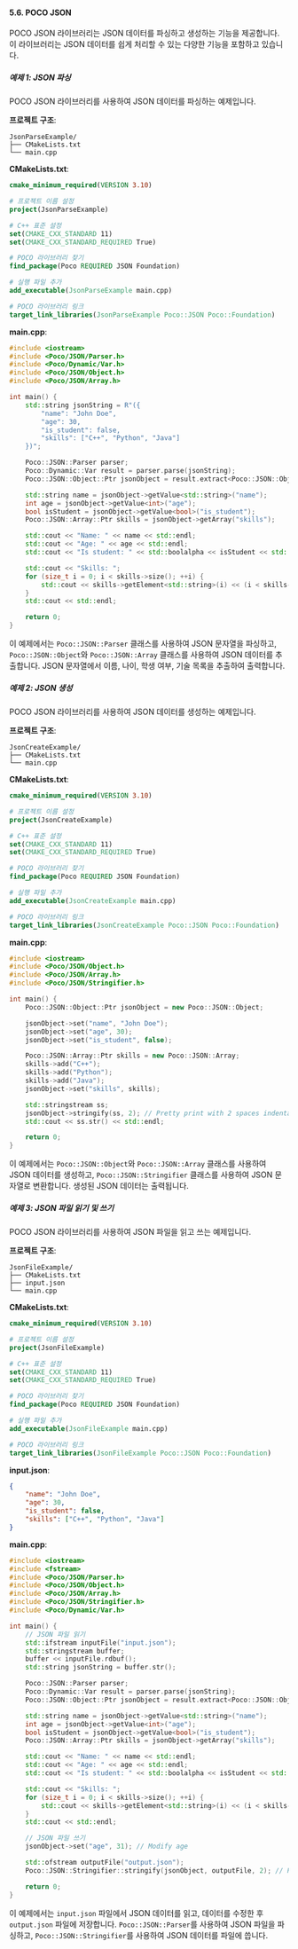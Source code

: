 #### 5.6. POCO JSON

POCO JSON 라이브러리는 JSON 데이터를 파싱하고 생성하는 기능을 제공합니다. 이 라이브러리는 JSON 데이터를 쉽게 처리할 수 있는 다양한 기능을 포함하고 있습니다.

##### 예제 1: JSON 파싱

POCO JSON 라이브러리를 사용하여 JSON 데이터를 파싱하는 예제입니다.

**프로젝트 구조**:
```
JsonParseExample/
├── CMakeLists.txt
└── main.cpp
```

**CMakeLists.txt**:
```cmake
cmake_minimum_required(VERSION 3.10)

# 프로젝트 이름 설정
project(JsonParseExample)

# C++ 표준 설정
set(CMAKE_CXX_STANDARD 11)
set(CMAKE_CXX_STANDARD_REQUIRED True)

# POCO 라이브러리 찾기
find_package(Poco REQUIRED JSON Foundation)

# 실행 파일 추가
add_executable(JsonParseExample main.cpp)

# POCO 라이브러리 링크
target_link_libraries(JsonParseExample Poco::JSON Poco::Foundation)
```

**main.cpp**:
```cpp
#include <iostream>
#include <Poco/JSON/Parser.h>
#include <Poco/Dynamic/Var.h>
#include <Poco/JSON/Object.h>
#include <Poco/JSON/Array.h>

int main() {
    std::string jsonString = R"({
        "name": "John Doe",
        "age": 30,
        "is_student": false,
        "skills": ["C++", "Python", "Java"]
    })";

    Poco::JSON::Parser parser;
    Poco::Dynamic::Var result = parser.parse(jsonString);
    Poco::JSON::Object::Ptr jsonObject = result.extract<Poco::JSON::Object::Ptr>();

    std::string name = jsonObject->getValue<std::string>("name");
    int age = jsonObject->getValue<int>("age");
    bool isStudent = jsonObject->getValue<bool>("is_student");
    Poco::JSON::Array::Ptr skills = jsonObject->getArray("skills");

    std::cout << "Name: " << name << std::endl;
    std::cout << "Age: " << age << std::endl;
    std::cout << "Is student: " << std::boolalpha << isStudent << std::endl;

    std::cout << "Skills: ";
    for (size_t i = 0; i < skills->size(); ++i) {
        std::cout << skills->getElement<std::string>(i) << (i < skills->size() - 1 ? ", " : "");
    }
    std::cout << std::endl;

    return 0;
}
```

이 예제에서는 `Poco::JSON::Parser` 클래스를 사용하여 JSON 문자열을 파싱하고, `Poco::JSON::Object`와 `Poco::JSON::Array` 클래스를 사용하여 JSON 데이터를 추출합니다. JSON 문자열에서 이름, 나이, 학생 여부, 기술 목록을 추출하여 출력합니다.

##### 예제 2: JSON 생성

POCO JSON 라이브러리를 사용하여 JSON 데이터를 생성하는 예제입니다.

**프로젝트 구조**:
```
JsonCreateExample/
├── CMakeLists.txt
└── main.cpp
```

**CMakeLists.txt**:
```cmake
cmake_minimum_required(VERSION 3.10)

# 프로젝트 이름 설정
project(JsonCreateExample)

# C++ 표준 설정
set(CMAKE_CXX_STANDARD 11)
set(CMAKE_CXX_STANDARD_REQUIRED True)

# POCO 라이브러리 찾기
find_package(Poco REQUIRED JSON Foundation)

# 실행 파일 추가
add_executable(JsonCreateExample main.cpp)

# POCO 라이브러리 링크
target_link_libraries(JsonCreateExample Poco::JSON Poco::Foundation)
```

**main.cpp**:
```cpp
#include <iostream>
#include <Poco/JSON/Object.h>
#include <Poco/JSON/Array.h>
#include <Poco/JSON/Stringifier.h>

int main() {
    Poco::JSON::Object::Ptr jsonObject = new Poco::JSON::Object;

    jsonObject->set("name", "John Doe");
    jsonObject->set("age", 30);
    jsonObject->set("is_student", false);

    Poco::JSON::Array::Ptr skills = new Poco::JSON::Array;
    skills->add("C++");
    skills->add("Python");
    skills->add("Java");
    jsonObject->set("skills", skills);

    std::stringstream ss;
    jsonObject->stringify(ss, 2); // Pretty print with 2 spaces indentation
    std::cout << ss.str() << std::endl;

    return 0;
}
```

이 예제에서는 `Poco::JSON::Object`와 `Poco::JSON::Array` 클래스를 사용하여 JSON 데이터를 생성하고, `Poco::JSON::Stringifier` 클래스를 사용하여 JSON 문자열로 변환합니다. 생성된 JSON 데이터는 출력됩니다.

##### 예제 3: JSON 파일 읽기 및 쓰기

POCO JSON 라이브러리를 사용하여 JSON 파일을 읽고 쓰는 예제입니다.

**프로젝트 구조**:
```
JsonFileExample/
├── CMakeLists.txt
├── input.json
└── main.cpp
```

**CMakeLists.txt**:
```cmake
cmake_minimum_required(VERSION 3.10)

# 프로젝트 이름 설정
project(JsonFileExample)

# C++ 표준 설정
set(CMAKE_CXX_STANDARD 11)
set(CMAKE_CXX_STANDARD_REQUIRED True)

# POCO 라이브러리 찾기
find_package(Poco REQUIRED JSON Foundation)

# 실행 파일 추가
add_executable(JsonFileExample main.cpp)

# POCO 라이브러리 링크
target_link_libraries(JsonFileExample Poco::JSON Poco::Foundation)
```

**input.json**:
```json
{
    "name": "John Doe",
    "age": 30,
    "is_student": false,
    "skills": ["C++", "Python", "Java"]
}
```

**main.cpp**:
```cpp
#include <iostream>
#include <fstream>
#include <Poco/JSON/Parser.h>
#include <Poco/JSON/Object.h>
#include <Poco/JSON/Array.h>
#include <Poco/JSON/Stringifier.h>
#include <Poco/Dynamic/Var.h>

int main() {
    // JSON 파일 읽기
    std::ifstream inputFile("input.json");
    std::stringstream buffer;
    buffer << inputFile.rdbuf();
    std::string jsonString = buffer.str();

    Poco::JSON::Parser parser;
    Poco::Dynamic::Var result = parser.parse(jsonString);
    Poco::JSON::Object::Ptr jsonObject = result.extract<Poco::JSON::Object::Ptr>();

    std::string name = jsonObject->getValue<std::string>("name");
    int age = jsonObject->getValue<int>("age");
    bool isStudent = jsonObject->getValue<bool>("is_student");
    Poco::JSON::Array::Ptr skills = jsonObject->getArray("skills");

    std::cout << "Name: " << name << std::endl;
    std::cout << "Age: " << age << std::endl;
    std::cout << "Is student: " << std::boolalpha << isStudent << std::endl;

    std::cout << "Skills: ";
    for (size_t i = 0; i < skills->size(); ++i) {
        std::cout << skills->getElement<std::string>(i) << (i < skills->size() - 1 ? ", " : "");
    }
    std::cout << std::endl;

    // JSON 파일 쓰기
    jsonObject->set("age", 31); // Modify age

    std::ofstream outputFile("output.json");
    Poco::JSON::Stringifier::stringify(jsonObject, outputFile, 2); // Pretty print with 2 spaces indentation

    return 0;
}
```

이 예제에서는 `input.json` 파일에서 JSON 데이터를 읽고, 데이터를 수정한 후 `output.json` 파일에 저장합니다. `Poco::JSON::Parser`를 사용하여 JSON 파일을 파싱하고, `Poco::JSON::Stringifier`를 사용하여 JSON 데이터를 파일에 씁니다.
